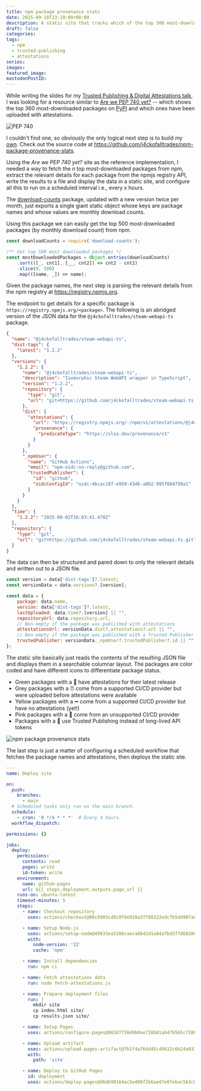 ```yaml
---
title: npm package provenance stats
date: 2025-09-18T23:19:09+08:00
description: A static site that tracks which of the top 500 most-downloaded packages on npm have attestations
draft: false
categories:
tags:
  - npm
  - trusted-publishing
  - attestations
series:
images:
featured_image:
mastodonPostID:
---
```

While writing the slides for my [Trusted Publishing & Digital Attestations talk](/posts/2025/trusted-publishing-attestations), I was looking for a resource similar to [Are we PEP 740 yet?](https://trailofbits.github.io/are-we-pep740-yet/) -- which shows the top 360 most-downloaded packages on [PyPI](https://pypi.org) and which ones have been uploaded with attestations.

![PEP 740](/images/annotated-slides/trusted-publishing-attestations/slide-013.png)

I couldn't find one, so obviously the only logical next step is to build my [own](https://jduabe.dev/npm-package-provenance-stats/). Check out the source code at https://github.com/j4ckofalltrades/npm-package-provenance-stats.

Using the _Are we PEP 740 yet?_ site as the reference implementation, I needed a way to fetch the _n_ top most-downloaded packages from npm, extract the relevant details for each package from the npmjs registry API, write the results to a file and display the data in a static site, and configure all this to run on a scheduled interval i.e., every _x_ hours.

The [download-counts](https://npmjs.com/package/download-counts) package, updated with a new version twice per month, just exports a single giant static object whose keys are package names and whose values are monthly download counts.

Using this package we can easily get the top 500 most-downloaded packages (by monthly download count) from npm.

```js
const downloadCounts = require('download-counts');

/** Get top 500 most downloaded packages */
const mostDownloadedPackages = Object.entries(downloadCounts)
	.sort(([_, cnt1], [__, cnt2]) => cnt2 - cnt1)
	.slice(0, 500)
	.map(([name, _]) => name);
```

Given the package names, the next step is parsing the relevant details from the npm registry at https://registry.npmjs.org.

The endpoint to get details for a specific package is `https://registry.npmjs.org/<package>`. The following is an abridged version of the JSON data for the `@j4ckofalltrades/steam-webapi-ts` package.

```json
{
  "name": "@j4ckofalltrades/steam-webapi-ts",
  "dist-tags": {
    "latest": "1.2.2"
  },
  "versions": {
    "1.2.2": {
      "name": "@j4ckofalltrades/steam-webapi-ts",
      "description": "Isomorphic Steam WebAPI wrapper in TypeScript",
      "version": "1.2.2",
      "repository": {
        "type": "git",
        "url": "git+https://github.com/j4ckofalltrades/steam-webapi-ts.git"
      },
      "dist": {
        "attestations": {
          "url": "https://registry.npmjs.org/-/npm/v1/attestations/@j4ckofalltrades%2fsteam-webapi-ts@1.2.2",
          "provenance": {
            "predicateType": "https://slsa.dev/provenance/v1"
          }
        }
      },
      "_npmUser": {
        "name": "GitHub Actions",
        "email": "npm-oidc-no-reply@github.com",
        "trustedPublisher": {
          "id": "github",
          "oidcConfigId": "oidc:4bcac187-e959-43d6-a0b2-995f804750a1"
        }
      }
    }
  },
  "time": {
    "1.2.2": "2025-08-02T16:03:41.470Z"
  },
  "repository": {
    "type": "git",
    "url": "git+https://github.com/j4ckofalltrades/steam-webapi-ts.git"
  }
}
```

The data can then be structured and pared down to only the relevant details and written out to a JSON file.

```javascript
const version = data['dist-tags']?.latest;
const versionData = data.versions?.[version];

const data = {
	package: data.name,
    version: data['dist-tags']?.latest,
    lastUploaded: data.time?.[version] || "",
    repositoryUrl: data.repository.url,
	// Non-empty if the package was published with attestations
    attestationsUrl: versionData.dist?.attestations?.url || "",
	// Non-empty if the package was published with a Trusted Publisher
    trustedPublisher: versionData._npmUser?.trustedPublisher?.id || "",
};
```

The static site basically just reads the contents of the resulting JSON file and displays them in a searchable columnar layout. The packages are color coded and have different icons to differentiate package status.

- Green packages with a 🔏 have attestations for their latest release
- Grey packages with a ⏰ come from a supported CI/CD provider but were uploaded before attestations were available
- Yellow packages with a ➖ come from a supported CI/CD provider but have no attestations (yet!)
- Pink packages with a 🚫 come from an unsupported CI/CD provider
- Packages with a 📄 use Trusted Publishing instead of long-lived API tokens

![npm package provenance stats](/images/annotated-slides/trusted-publishing-attestations/slide-020.png)

The last step is just a matter of configuring a scheduled workflow that fetches the package names and attestations, then deploys the static site.

```yaml
---
name: Deploy site

on:
  push:
    branches:
      - main
  # Scheduled tasks only run on the main branch.
  schedule:
    - cron: '0 */4 * * *'  # Every 4 hours.
  workflow_dispatch:

permissions: {}

jobs:
  deploy:
    permissions:
      contents: read
      pages: write
      id-token: write
    environment:
      name: github-pages
      url: ${{ steps.deployment.outputs.page_url }}
    runs-on: ubuntu-latest
    timeout-minutes: 5
    steps:
      - name: Checkout repository
        uses: actions/checkout@08c6903cd8c0fde910a37f88322edcfb5dd907a8 # v5.0.0

      - name: Setup Node.js
        uses: actions/setup-node@49933ea5288caeca8642d1e84afbd3f7d6820020 # v4.4.0
        with:
          node-version: '22'
          cache: 'npm'

      - name: Install dependencies
        run: npm ci

      - name: Fetch attestations data
        run: node fetch-attestations.js

      - name: Prepare deployment files
        run: |
          mkdir site
          cp index.html site/
          cp results.json site/

      - name: Setup Pages
        uses: actions/configure-pages@983d7736d9b0ae728b81ab479565c72886d7745b # v5.0.0

      - name: Upload artifact
        uses: actions/upload-pages-artifact@7b1f4a764d45c48632c6b24a0339c27f5614fb0b # v4.0.0
        with:
          path: 'site'

      - name: Deploy to GitHub Pages
        id: deployment
        uses: actions/deploy-pages@d6db90164ac5ed86f2b6aed7e0febac5b3c0c03e # v4.0.5
```
